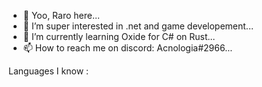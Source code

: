 - 👋 Yoo, Raro here...
- 👀 I’m super interested in .net and game developement...
- 🌱 I’m currently learning Oxide for C# on Rust...
- 📫 How to reach me on discord: Acnologia#2966...


Languages I know : 
<!---
RaroX0/RaroX0 is a ✨ special ✨ repository because its `README.md` (this file) appears on your GitHub profile.
You can click the Preview link to take a look at your changes.
--->
